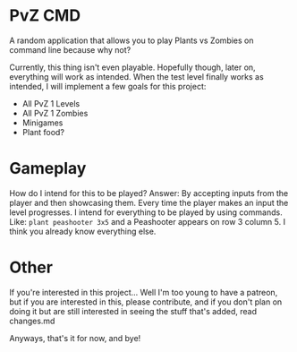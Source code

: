 # PvZ CMD
A random application that allows you to play Plants vs Zombies on command line because why not?

Currently, this thing isn't even playable. Hopefully though, later on, everything will work as intended. When the test level finally works as intended, I will implement a few goals for this project:

* All PvZ 1 Levels
* All PvZ 1 Zombies
* Minigames
* Plant food?

# Gameplay
How do I intend for this to be played? Answer: By accepting inputs from the player and then showcasing them. Every time the player makes an input the level progresses. I intend for everything to be played by using commands. Like: `plant peashooter 3x5` and a Peashooter appears on row 3 column 5. I think you already know everything else.

# Other
If you're interested in this project... Well I'm too young to have a patreon, but if you are interested in this, please contribute, and if you don't plan on doing it but are still interested in seeing the stuff that's added, read changes.md

Anyways, that's it for now, and bye!
